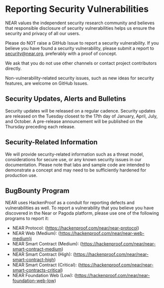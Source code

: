 # Reporting Security Vulnerabilities

NEAR values the independent security research community and believes that responsible disclosure of security vulnerabilities helps us ensure the security and privacy of all our users.

Please do NOT raise a GitHub Issue to report a security vulnerability. If you believe you have found a security vulnerability, please submit a report to security@near.org, preferably with a proof of concept.

We ask that you do not use other channels or contact project contributors directly.

Non-vulnerability-related security issues, such as new ideas for security features, are welcome on GitHub Issues.

## Security Updates, Alerts and Bulletins
Security updates will be released on a regular cadence.  Security updates are released on the Tuesday closest to the 17th day of January, April, July, and October. A pre-release announcement will be published on the Thursday preceding each release.

## Security-Related Information
We will provide security-related information such as a threat model, considerations for secure use, or any known security issues in our documentation. Please note that labs and sample code are intended to demonstrate a concept and may need to be sufficiently hardened for production use.

## BugBounty Program
NEAR uses HackenProof as a conduit for reporting defects and vulnerabilities as well.  To report a vulnerability that you believe you have discovered in the Near or Pagoda platform, please use one of the following programs to report it:
- NEAR Protocol:  (https://hackenproof.com/near/near-protocol)
- NEAR Web (Medium):  (https://hackenproof.com/near/near-web-medium)j
- NEAR Smart Contract (Medium):  (https://hackenproof.com/near/near-smart-contract-medium)
- NEAR Smart Contract (High):  (https://hackenproof.com/near/near-smart-contract-high)
- NEAR Smart Contract (Critical):  (https://hackenproof.com/near/near-smart-contracts-critical)
- NEAR Foundation Web (Low):  (https://hackenproof.com/near/near-foundation-web-low)
